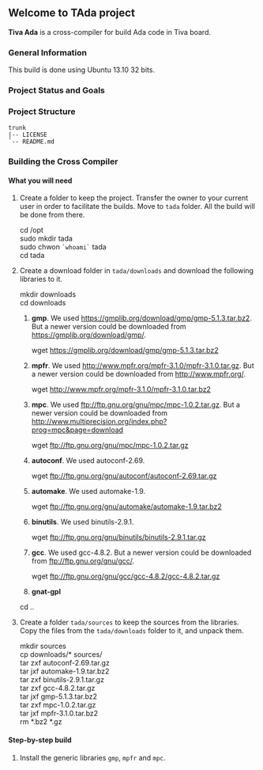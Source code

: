 ## Welcome to TAda project ##

**Tiva Ada** is a cross-compiler for build Ada code in Tiva board.

### General Information ###
This build is done using Ubuntu 13.10 32 bits. 
	
### Project Status and Goals ###

### Project Structure ##

	trunk
	|-- LICENSE
	`-- README.md

### Building the Cross Compiler ###
#### What you will need ####

1. Create a folder to keep the project. Transfer the owner to your current user in order to facilitate the builds. Move to `tada` folder. All the build will be done from there.

	cd /opt  
	sudo mkdir tada  
	sudo chwon `` `whoami` `` tada  
	cd tada  
	
2. Create a download folder in `tada/downloads` and download the following libraries to it.

	mkdir downloads  
	cd downloads  
	
	1. **gmp**. We used <https://gmplib.org/download/gmp/gmp-5.1.3.tar.bz2>. But a newer version could be downloaded from <https://gmplib.org/download/gmp/>.
	
		wget https://gmplib.org/download/gmp/gmp-5.1.3.tar.bz2

	2. **mpfr**. We used <http://www.mpfr.org/mpfr-3.1.0/mpfr-3.1.0.tar.gz>. But a newer version could be downloaded from <http://www.mpfr.org/>.
		
		wget http://www.mpfr.org/mpfr-3.1.0/mpfr-3.1.0.tar.bz2
		
	3. 	**mpc**. We used <ftp://ftp.gnu.org/gnu/mpc/mpc-1.0.2.tar.gz>. But a newer version could be downloaded from <http://www.multiprecision.org/index.php?prog=mpc&page=download>
	
		wget ftp://ftp.gnu.org/gnu/mpc/mpc-1.0.2.tar.gz
		
	4. **autoconf**. We used autoconf-2.69.

		wget ftp://ftp.gnu.org/gnu/autoconf/autoconf-2.69.tar.gz
		
	5. **automake**. We used automake-1.9.
	
		wget ftp://ftp.gnu.org/gnu/automake/automake-1.9.tar.bz2
		
	6. **binutils**. We used binutils-2.9.1.
	
		wget ftp://ftp.gnu.org/gnu/binutils/binutils-2.9.1.tar.gz

	7. **gcc**. We used gcc-4.8.2. But a newer version could be downloaded from <ftp://ftp.gnu.org/gnu/gcc/>.
	
		wget ftp://ftp.gnu.org/gnu/gcc/gcc-4.8.2/gcc-4.8.2.tar.gz
	
	8. **gnat-gpl**
		
	cd ..
	
3. Create a folder `tada/sources` to keep the sources from the libraries. Copy the files from the `tada/downloads` folder to it, and unpack them.

	mkdir sources  
	cp downloads/* sources/  
	tar zxf autoconf-2.69.tar.gz  
	tar jxf automake-1.9.tar.bz2  
	tar zxf binutils-2.9.1.tar.gz  
	tar zxf gcc-4.8.2.tar.gz  
	tar jxf gmp-5.1.3.tar.bz2  
	tar zxf mpc-1.0.2.tar.gz  
	tar jxf mpfr-3.1.0.tar.bz2  
	rm *.bz2 *.gz  

#### Step-by-step build ####

1. Install the generic libraries `gmp`, `mpfr` and `mpc`.

	
	
